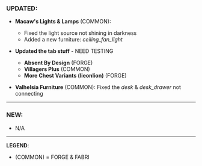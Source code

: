 ### UPDATED:
- **Macaw's Lights & Lamps** (COMMON): 
  - Fixed the light source not shining in darkness
  - Added a new furniture: _ceiling_fan_light_
- **Updated the tab stuff** - NEED TESTING
  - **Absent By Design** (FORGE) 
  - **Villagers Plus** (COMMON)
  - **More Chest Variants (lieonlion)** (FORGE)

- **Valhelsia Furniture** (COMMON): Fixed the _desk_ & _desk_drawer_ not connecting

---

### NEW:
- N/A

---

**LEGEND**:
- (COMMON) = FORGE & FABRI
